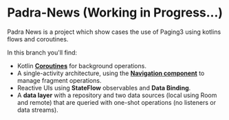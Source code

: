 # Padra-News (Working in Progress...)
Padra News is a project which show cases the use of Paging3 using kotlins flows and coroutines.

In this branch you'll find:
*   Kotlin **[Coroutines](https://kotlinlang.org/docs/reference/coroutines-overview.html)** for background operations.
*   A single-activity architecture, using the **[Navigation component](https://developer.android.com/guide/navigation/navigation-getting-started)** to manage fragment operations.
*   Reactive UIs using **StateFlow** observables and **Data Binding**.
*   A **data layer** with a repository and two data sources (local using Room and remote) that are queried with one-shot operations (no listeners or data streams).
